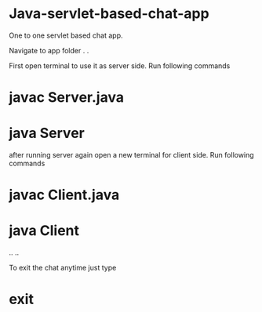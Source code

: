 # Java-servlet-based-chat-app

One to one servlet based chat app.

Navigate to app folder
.
.

First open terminal to use it as server side.
Run following commands
# javac Server.java
# java Server

after running server again open a new terminal for client side.
Run following commands
# javac Client.java
# java Client
..
..

To exit the chat anytime 
just type 
# exit


